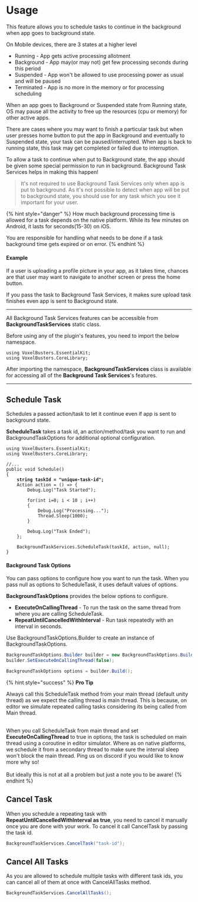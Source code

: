 # Usage

This feature allows you to schedule tasks to continue in the background when app goes to background state.

On Mobile devices, there are 3 states at a higher level

* Running - App gets active processing allotment
* Background - App may(or may not) get few processing seconds during this period
* Suspended - App won't be allowed to use processing power as usual and will be paused
* Terminated - App is no more in the memory or for processing scheduling

When an app goes to Background or Suspended state from Running state, OS may pause all the activity to free up the resources (cpu or memory) for other active apps.

There are cases where you may want to finish a particular task but when user presses home button to put the app in Background and eventually to Suspended state, your task can be paused/interrupted. When app is back to running state, this task may get completed or failed due to interruption.

To allow a task to continue when put to Background state, the app should be given some special permission to run in background. Background Task Services helps in making this happen!

> It's not required to use Background Task Services only when app is put to background. As it's not possible to detect when app will be put to background state, you should use for any task which you see it important for your user.

{% hint style="danger" %}
How much background processing time is allowed for a task depends on the native platform. While its few minutes on Android, it lasts for seconds(15-30) on iOS.

You are responsible for handling what needs to be done if a task background time gets expired or on error.&#x20;
{% endhint %}



#### Example

If a user is uploading a profile picture in your app, as it takes time, chances are that user may want to navigate to another screen or press the home button.

If you pass the task to Background Task Services, it makes sure upload task finishes even app is sent to Background state.

***



All Background Task Services features can be accessible from **BackgroundTaskServices** static class.&#x20;

Before using any of the plugin's features, you need to import the below namespace.

```
using VoxelBusters.EssentialKit;
using VoxelBusters.CoreLibrary;
```

After importing the namespace, **BackgroundTaskServices** class is available for accessing all of the **Background Task Services**'s features.

***

## Schedule Task

Schedules a passed action/task to let it continue even if app is sent to background state.

**ScheduleTask** takes a task id, an action/method/task you want to run and BackgroundTaskOptions for additional optional configuration.

<pre class="language-csharp"><code class="lang-csharp">using VoxelBusters.EssentialKit;
using VoxelBusters.CoreLibrary;

//...
public void Schedule()
{
<strong>    string taskId = "unique-task-id";
</strong>    Action action = () => {
        Debug.Log("Task Started");
        
        for(int i=0; i &#x3C; 10 ; i++)
        {
            Debug.Log("Processing...");
            Thread.Sleep(1000);
        }
        
        Debug.Log("Task Ended");
    };
    
    BackgroundTaskServices.ScheduleTask(taskId, action, null);
}
</code></pre>

#### Background Task Options

You can pass options to configure how you want to run the task. When you pass null as options to ScheduleTask, it uses default values of options.

**BackgroundTaskOptions** provides the below options to configure.

* **ExecuteOnCallingThread** - To run the task on the same thread from where you are calling ScheduleTask.
* **RepeatUntilCancelledWithInterval** - Run task repeatedly with an interval in seconds.

Use BackgroundTaskOptions.Builder to create an instance of BackgroundTaskOptions.

```csharp
BackgroundTaskOptions.Builder builder = new BackgroundTaskOptions.Builder();
builder.SetExecuteOnCallingThread(false);

BackgroundTaskOptions options = builder.Build();
```



{% hint style="success" %}
**Pro Tip**

Always call this ScheduleTask method from your main thread (default unity thread) as we expect the calling thread is main thread. This is because, on editor we simulate repeated calling tasks considering its being called from Main thread.

\
When you call ScheduleTask from main thread and set **ExecuteOnCallingThread** to true in options,  the task is scheduled on main thread using a coroutine in editor simulator. Where as on native platforms, we schedule it from a secondary thread to make sure the interval sleep won't block the main thread. Ping us on discord if you would like to know more why so!\
\
But ideally this is not at all a problem but just a note you to be aware!
{% endhint %}

## Cancel Task

When you schedule a repeating task with **RepeatUntilCancelledWithInterval as true**, you need to cancel it manually once you are done with your work. To cancel it call CancelTask by passing the task id.

```csharp
BackgroundTaskServices.CancelTask("task-id");
```

## Cancel All Tasks

As you are allowed to schedule multiple tasks with different task ids, you can cancel all of them at once with CancelAllTasks method.

```csharp
BackgroundTaskServices.CancelAllTasks();
```





